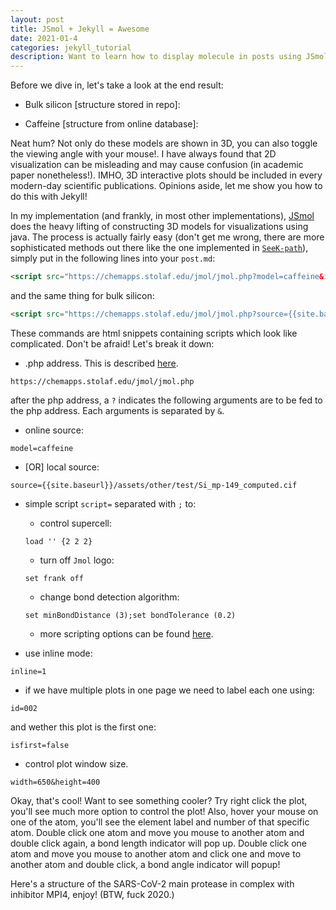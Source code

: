 ```yaml
---
layout: post
title: JSmol + Jekyll = Awesome
date: 2021-01-4
categories: jekyll_tutorial
description: Want to learn how to display molecule in posts using JSmol/Jmol? You've come to the right place.
---
```


Before we dive in, let's take a look at the end result:

<!-- <script src="https://chemapps.stolaf.edu/jmol/jmol.php?source={{site.baseurl}}/assets/other/test/test.cif&script=set bondingVersion 1;set minBondDistance (3);set bondTolerance (0.2);load '' {3 3  1}&inline=1&id=001&isfirst=true&width=650&height=400"></script> -->

- Bulk silicon [structure stored in repo]:
<script src="https://chemapps.stolaf.edu/jmol/jmol.php?source={{site.baseurl}}/assets/other/2021-01-04-jekyll_jsmol/Si_mp-149_computed.cif&script=load '' {2 2 2 };set frank off&inline=1&id=001&isfirst=true&width=650&height=400"></script>

- Caffeine [structure from online database]:
<script src="https://chemapps.stolaf.edu/jmol/jmol.php?model=caffeine&script=set frank off&inline=1&id=002&isfirst=false&width=650&height=400"></script>

Neat hum? Not only do these models are shown in 3D, you can also toggle the viewing angle with your mouse!. I have always found that 2D visualization can be misleading and may cause confusion (in academic paper nonetheless!). IMHO, 3D interactive plots should be included in every modern-day scientific publications. Opinions aside, let me show you how to do this with Jekyll!

In my implementation (and frankly, in most other implementations), [JSmol](http://jmol.sourceforge.net/) does the heavy lifting of constructing 3D models for visualizations using java.
The process is actually fairly easy (don't get me wrong, there are more sophisticated methods out there like the one implemented in [`SeeK-path`](https://www.materialscloud.org/work/tools/seekpath)), simply put in the following lines into your `post.md`:
```html
<script src="https://chemapps.stolaf.edu/jmol/jmol.php?model=caffeine&inline=1&id=002&isfirst=false&width=650&height=400"></script>
```
and the same thing for bulk silicon:
```html
<script src="https://chemapps.stolaf.edu/jmol/jmol.php?source={{site.baseurl}}/assets/other/test/Si_mp-149_computed.cif&script=load '' {2 2 2};set frank off&inline=1&id=001&isfirst=true&width=650&height=400"></script>
```

These commands are html snippets containing scripts which look like complicated. Don't be afraid! Let's break it down:

- .php address. This is described [here](http://wiki.jmol.org/index.php/Jmol_PHP).
```
https://chemapps.stolaf.edu/jmol/jmol.php
```
after the php address, a `?` indicates the following arguments are to be fed to the php address. Each arguments is separated by `&`.
- online source:
```
model=caffeine
```
- [OR] local source:
```
source={{site.baseurl}}/assets/other/test/Si_mp-149_computed.cif
```

- simple script `script=` separated with `;` to:
  - control supercell:
  ```
  load '' {2 2 2}
  ```

  - turn off `Jmol` logo:
  ```
  set frank off
  ```

  - change bond detection algorithm:
  ```
  set minBondDistance (3);set bondTolerance (0.2)
  ```
  - more scripting options can be found [here](https://chemapps.stolaf.edu/jmol/docs/).

- use inline mode:
```
inline=1
```

- if we have multiple plots in one page we need to label each one using:
```
id=002
```
and wether this plot is the first one:
```
isfirst=false
```
- control plot window size.
```
width=650&height=400
```

Okay, that's cool! Want to see something cooler? Try right click the plot, you'll see much more option to control the plot! Also, hover your mouse on one of the atom, you'll see the element label and number of that specific atom. Double click one atom and move you mouse to another atom and double click again, a bond length indicator will pop up. Double click one atom and move you mouse to another atom and click one and move to another atom and double click, a bond angle indicator will popup!

Here's a structure of the SARS-CoV-2 main protease in complex with inhibitor MPI4, enjoy! (BTW, fuck 2020.)

<script src="https://chemapps.stolaf.edu/jmol/jmol.php?pdbid=7DCC&script=load '';set frank off&inline=1&id=003&isfirst=false&width=650&height=400"></script>
